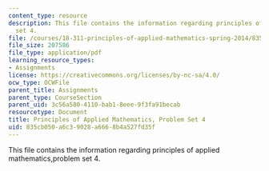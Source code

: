 ```yaml
---
content_type: resource
description: This file contains the information regarding principles of applied mathematics,problem
  set 4.
file: /courses/18-311-principles-of-applied-mathematics-spring-2014/835cb050a6c39028a6668b4a527fd35f_MIT18_311S14_ProblemSet4.pdf
file_size: 207586
file_type: application/pdf
learning_resource_types:
- Assignments
license: https://creativecommons.org/licenses/by-nc-sa/4.0/
ocw_type: OCWFile
parent_title: Assignments
parent_type: CourseSection
parent_uid: 3c56a580-4110-bab1-8eee-9f3fa91becab
resourcetype: Document
title: Principles of Applied Mathematics, Problem Set 4
uid: 835cb050-a6c3-9028-a666-8b4a527fd35f
---
```

This file contains the information regarding principles of applied mathematics,problem set 4.